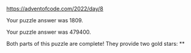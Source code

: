 https://adventofcode.com/2022/day/8

Your puzzle answer was 1809.

Your puzzle answer was 479400.

Both parts of this puzzle are complete! They provide two gold stars: **
